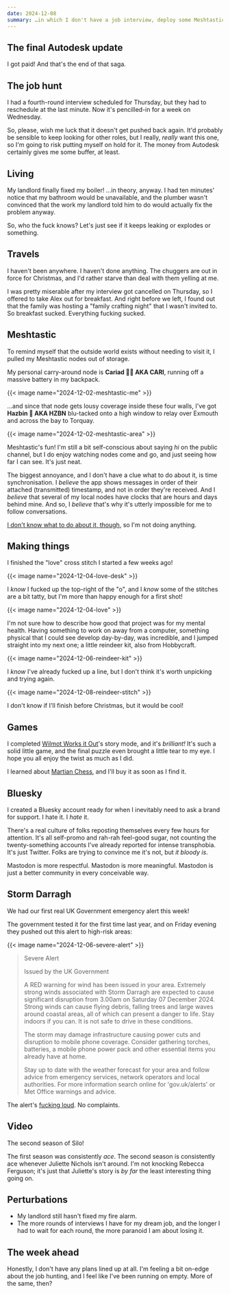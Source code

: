 ```yaml
---
date: 2024-12-08
summary: …in which I don't have a job interview, deploy some Meshtastic nodes and piss myself at a loud noise.
---
```


## The final Autodesk update

I got paid! And that's the end of that saga.

## The job hunt

I had a fourth-round interview scheduled for Thursday, but they had to reschedule at the last minute. Now it's pencilled-in for a week on Wednesday.

So, please, wish me luck that it doesn't get pushed back again. It'd probably be sensible to keep looking for other roles, but I really, _really_ want this one, so I'm going to risk putting myself on hold for it. The money from Autodesk certainly gives me some buffer, at least.

## Living

My landlord finally fixed my boiler! …in theory, anyway. I had ten minutes' notice that my bathroom would be unavailable, and the plumber wasn't convinced that the work my landlord told him to do would actually fix the problem anyway.

So, who the fuck knows? Let's just see if it keeps leaking or explodes or something.

## Travels

I haven't been anywhere. I haven't done anything. The chuggers are out in force for Christmas, and I'd rather starve than deal with them yelling at me.

I was pretty miserable after my interview got cancelled on Thursday, so I offered to take Alex out for breakfast. And right before we left, I found out that the family was hosting a "family crafting night" that I wasn't invited to. So breakfast sucked. Everything fucking sucked.

## Meshtastic

To remind myself that the outside world exists without needing to visit it, I pulled my Meshtastic nodes out of storage.

My personal carry-around node is **Cariad 👩‍💻 AKA CARI**, running off a massive battery in my backpack.

{{< image name="2024-12-02-meshtastic-me" >}}

…and since that node gets lousy coverage inside these four walls, I've got **Hazbin 📡 AKA HZBN** blu-tacked onto a high window to relay over Exmouth and across the bay to Torquay.

{{< image name="2024-12-02-meshtastic-area" >}}

Meshtastic's fun! I'm still a bit self-conscious about saying _hi_ on the public channel, but I do enjoy watching nodes come and go, and just seeing how far I can see. It's just neat.

The biggest annoyance, and I don't have a clue what to do about it, is time synchronisation. I _believe_ the app shows messages in order of their attached (transmitted) timestamp, and not in order they're received. And I _believe_ that several of my local nodes have clocks that are hours and days behind mine. And so, I _believe_ that's why it's utterly impossible for me to follow conversations.

[I don't know what to do about it, though](https://discord.com/channels/826570251612323860/1181359237109121154/1314936283927416832), so I'm not doing anything.

## Making things

I finished the "love" cross stitch I started a few weeks ago!

{{< image name="2024-12-04-love-desk" >}}

I _know_ I fucked up the top-right of the "o", and I _know_ some of the stitches are a bit tatty, but I'm more than happy enough for a first shot!

{{< image name="2024-12-04-love" >}}

I'm not sure how to describe how good that project was for my mental health. Having something to work on away from a computer, something physical that I could see develop day-by-day, was incredible, and I jumped straight into my next one; a little reindeer kit, also from Hobbycraft.

{{< image name="2024-12-06-reindeer-kit" >}}

I _know_ I've already fucked up a line, but I don't think it's worth unpicking and trying again.

{{< image name="2024-12-08-reindeer-stitch" >}}

I don't know if I'll finish before Christmas, but it would be cool!

## Games

I completed [Wilmot Works it Out](https://www.youtube.com/watch?v=syfKNCYnz_s)'s story mode, and it's _brilliant!_ It's such a solid little game, and the final puzzle even brought a little tear to my eye. I hope you all enjoy the twist as much as I did.

I learned about [Martian Chess](https://www.youtube.com/watch?v=AQa6KIQuwj4), and I'll buy it as soon as I find it.

## Bluesky

I created a Bluesky account ready for when I inevitably need to ask a brand for support. I hate it. I _hate_ it.

There's a real culture of folks reposting themselves every few hours for attention. It's all self-promo and rah-rah feel-good sugar, not counting the twenty-something accounts I've already reported for intense transphobia. It's just Twitter. Folks are trying to convince me it's not, but _it bloody is_.

Mastodon is more respectful. Mastodon is more meaningful. Mastodon is just a better community in every conceivable way.

## Storm Darragh

We had our first real UK Government emergency alert this week!

The government tested it for the first time last year, and on Friday evening they pushed out this alert to high-risk areas:

{{< image name="2024-12-06-severe-alert" >}}

> Severe Alert
>
> Issued by the UK Government
>
> A RED warning for wind has been issued in your area. Extremely strong winds associated with Storm Darragh are expected to cause significant disruption from 3.00am on Saturday 07 December 2024. Strong winds can cause flying debris, falling trees and large waves around coastal areas, all of which can present a danger to life. Stay indoors if you can. It is not safe to drive in these conditions.
>
> The storm may damage infrastructure causing power cuts and disruption to mobile phone coverage. Consider gathering torches, batteries, a mobile phone power pack and other essential items you already have at home.
>
> Stay up to date with the weather forecast for your area and follow advice from emergency services, network operators and local authorities. For more information search online for 'gov.uk/alerts' or Met Office warnings and advice.

The alert's [fucking loud](https://dalek.zone/w/ftY7zhYsuw1qMGRj1X1tFN). No complaints.

## Video

The second season of Silo!

The first season was consistently _ace_. The second season is consistently ace whenever Juliette Nichols isn't around. I'm not knocking Rebecca Ferguson; it's just that Juliette's story is _by far_ the least interesting thing going on.

## Perturbations

- My landlord still hasn't fixed my fire alarm.
- The more rounds of interviews I have for my dream job, and the longer I had to wait for each round, the more paranoid I am about losing it.

## The week ahead

Honestly, I don't have any plans lined up at all. I'm feeling a bit on-edge about the job hunting, and I feel like I've been running on empty. More of the same, then?
